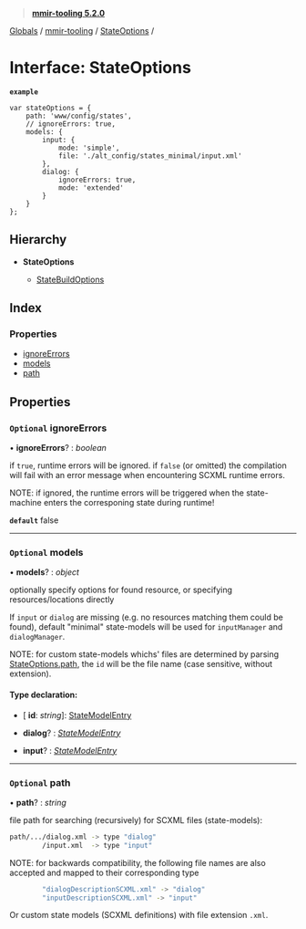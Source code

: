 > **[mmir-tooling 5.2.0](../README.md)**

[Globals](../README.md) / [mmir-tooling](../modules/mmir_tooling.md) / [StateOptions](mmir_tooling.stateoptions.md) /

# Interface: StateOptions

**`example`** 
```
var stateOptions = {
	path: 'www/config/states',
	// ignoreErrors: true,
	models: {
		input: {
			mode: 'simple',
			file: './alt_config/states_minimal/input.xml'
		},
		dialog: {
			ignoreErrors: true,
			mode: 'extended'
		}
	}
};
```

## Hierarchy

* **StateOptions**

  * [StateBuildOptions](mmir_tooling.statebuildoptions.md)

## Index

### Properties

* [ignoreErrors](mmir_tooling.stateoptions.md#optional-ignoreerrors)
* [models](mmir_tooling.stateoptions.md#optional-models)
* [path](mmir_tooling.stateoptions.md#optional-path)

## Properties

### `Optional` ignoreErrors

• **ignoreErrors**? : *boolean*

if `true`, runtime errors will be ignored.
 if `false` (or omitted) the compilation will fail with an error message
 when encountering SCXML runtime errors.

NOTE: if ignored, the runtime errors will be triggered when the state-machine
      enters the corresponing state during runtime!

**`default`** false

___

### `Optional` models

• **models**? : *object*

optionally specify options for found resource, or specifying resources/locations directly

If `input` or `dialog` are missing (e.g. no resources matching them could be found),
default "minimal" state-models will be used for `inputManager` and `dialogManager`.

NOTE: for custom state-models whichs' files are determined by parsing [StateOptions.path](mmir_tooling.stateoptions.md#optional-path),
      the `id` will be the file name (case sensitive, without extension).

#### Type declaration:

* \[ **id**: *string*\]: [StateModelEntry](mmir_tooling.statemodelentry.md)

* **dialog**? : *[StateModelEntry](mmir_tooling.statemodelentry.md)*

* **input**? : *[StateModelEntry](mmir_tooling.statemodelentry.md)*

___

### `Optional` path

• **path**? : *string*

file path for searching (recursively) for SCXML files (state-models):
```bash
path/.../dialog.xml -> type "dialog"
        /input.xml  -> type "input"
```

NOTE: for backwards compatibility, the following file names are also accepted
      and mapped to their corresponding type
```bash
        "dialogDescriptionSCXML.xml" -> "dialog"
        "inputDescriptionSCXML.xml" -> "input"
```

Or custom state models (SCXML definitions) with file extension `.xml`.